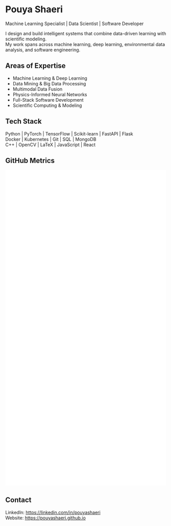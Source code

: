 
# Pouya Shaeri

Machine Learning Specialist | Data Scientist | Software Developer

I design and build intelligent systems that combine data-driven learning with scientific modeling.  
My work spans across machine learning, deep learning, environmental data analysis, and software engineering.

## Areas of Expertise

- Machine Learning & Deep Learning
- Data Mining & Big Data Processing
- Multimodal Data Fusion
- Physics-Informed Neural Networks
- Full-Stack Software Development
- Scientific Computing & Modeling

## Tech Stack

Python | PyTorch | TensorFlow | Scikit-learn | FastAPI | Flask  
Docker | Kubernetes | Git | SQL | MongoDB  
C++ | OpenCV | LaTeX | JavaScript | React


## GitHub Metrics

<img src="https://github.com/pouyashaeri/pouyashaeri/blob/main/metrics.svg" alt="GitHub Metrics" />

## Contact
LinkedIn: https://linkedin.com/in/pouyashaeri  
Website: https://pouyashaeri.github.io
